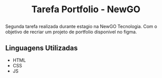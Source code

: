 # <p align="center"> Tarefa Portfolio - NewGO </p>
Segunda tarefa realizada durante estagio na NewGO Tecnologia. Com o objetivo de recriar um projeto de portfolio disponivel no figma.

## Linguagens Utilizadas
- HTML
- CSS
- JS
